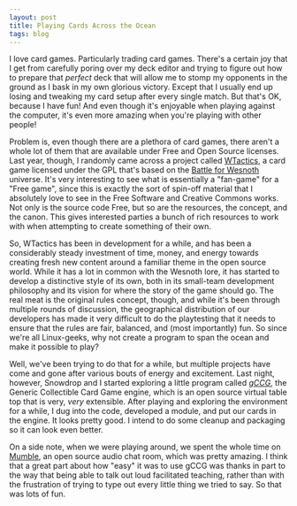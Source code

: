 ```yaml
---
layout: post
title: Playing Cards Across the Ocean
tags: blog
---
```


I love card games. Particularly trading card games. There's a certain joy that I get from carefully poring over my deck editor and trying to figure out how to prepare that *perfect* deck that will allow me to stomp my opponents in the ground as I bask in my own glorious victory. Except that I usually end up losing and tweaking my card setup after every single match. But that's OK, because I have fun! And even though it's enjoyable when playing against the computer, it's even more amazing when you're playing with other people!

Problem is, even though there are a plethora of card games, there aren't a whole lot of them that are available under Free and Open Source licenses. Last year, though, I randomly came across a project called <a href="http://wtactics.org">WTactics</a>, a card game licensed under the GPL that's based on the <a href="http://wesnoth.org">Battle for Wesnoth</a> universe. It's very interesting to see what is essentially a "fan-game" for a "Free game", since this is exactly the sort of spin-off material that I absolutely love to see in the Free Software and Creative Commons works. Not only is the source code Free, but so are the resources, the concept, and the canon. This gives interested parties a bunch of rich resources to work with when attempting to create something of their own.

So, WTactics has been in development for a while, and has been a considerably steady investment of time, money, and energy towards creating fresh new content around a familiar theme in the open source world. While it has a lot in common with the Wesnoth lore, it has started to develop a distinctive style of its own, both in its small-team development philosophy and its vision for where the story of the game should go. The real meat is the original rules concept, though, and while it's been through multiple rounds of discussion, the geographical distribution of our developers has made it very difficult to do the playtesting that it needs to ensure that the rules are fair, balanced, and (most importantly) fun. So since we're all Linux-geeks, why not create a program to span the ocean and make it possible to play?

Well, we've been trying to do that for a while, but multiple projects have come and gone after various bouts of energy and excitement. Last night, however, Snowdrop and I started exploring a little program called <a href="http://gccg.sourceforge.net">*gCCG*</a>, the Generic Collectible Card Game engine, which is an open source virtual table top that is very, *very* extensible. After playing and exploring the environment for a while, I dug into the code, developed a module, and put our cards in the engine. It looks pretty good. I intend to do some cleanup and packaging so it can look even better.

On a side note, when we were playing around, we spent the whole time on <a href="http://mumble.sourceforge.net/">Mumble</a>, an open source audio chat room, which was pretty amazing. I think that a great part about how "easy" it was to use gCCG was thanks in part to the way that being able to talk out loud facilitated teaching, rather than with the frustration of trying to type out every little thing we tried to say. So that was lots of fun.
